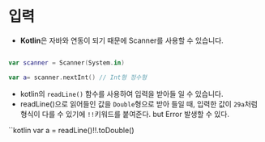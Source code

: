 # 입력

* **Kotlin**은 자바와 연동이 되기 때문에 Scanner를 사용할 수 있습니다.

```kotlin

var scanner = Scanner(System.in)

var a= scanner.nextInt() // Int형 정수형
```

* kotlin의 `readLine()` 함수를 사용하여 입력을 받아들 일 수 있습니다.
* readLine()으로 읽어들인 값을 `Double`형으로 받아 들일 때, 입력한 값이 `29a`처럼 형식이 다를 수 있기에 `!!`키워드를 붙여준다. but Error 발생할 수 있다.

``kotlin
var a = readLine()!!.toDouble()
```
